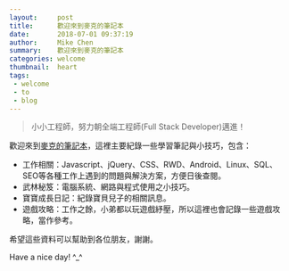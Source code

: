 ```yaml
---
layout:     post
title:      歡迎來到麥克的筆記本
date:       2018-07-01 09:37:19
author:     Mike Chen
summary:    歡迎來到麥克的筆記本
categories: welcome
thumbnail:  heart
tags:
 - welcome
 - to
 - blog
---
```

> 小小工程師，努力朝全端工程師(Full Stack Developer)邁進！

歡迎來到[麥克的筆記本][1]，這裡主要紀錄一些學習筆記與小技巧，包含：
* 工作相關：Javascript、jQuery、CSS、RWD、Android、Linux、SQL、SEO等各種工作上遇到的問題與解決方案，方便日後查閱。
* 武林秘笈：電腦系統、網路與程式使用之小技巧。
* 寶寶成長日記：紀錄寶貝兒子的相關訊息。
* 遊戲攻略：工作之餘，小弟都以玩遊戲紓壓，所以這裡也會記錄一些遊戲攻略，當作參考。

希望這些資料可以幫助到各位朋友，謝謝。

Have a nice day! ^_^

[1]: https://mike2014mike.github.io/
